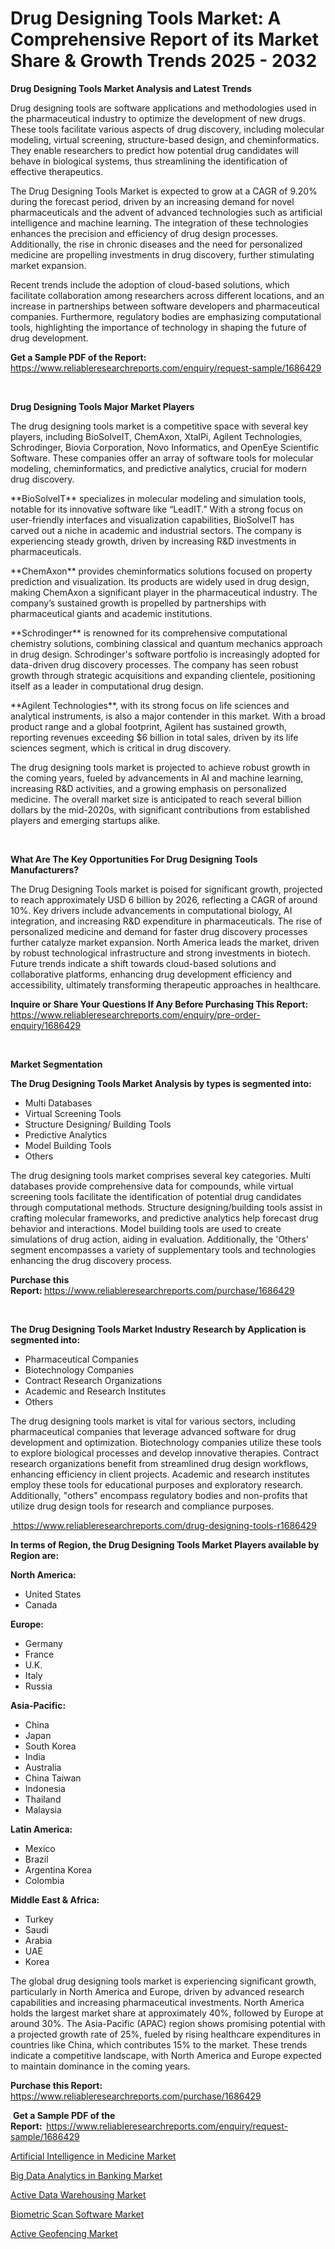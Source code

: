 <p><h1>Drug Designing Tools Market: A Comprehensive Report of its Market Share & Growth Trends 2025 - 2032</h1></p><p><strong>Drug Designing Tools Market Analysis and Latest Trends</strong></p>
<p><p>Drug designing tools are software applications and methodologies used in the pharmaceutical industry to optimize the development of new drugs. These tools facilitate various aspects of drug discovery, including molecular modeling, virtual screening, structure-based design, and cheminformatics. They enable researchers to predict how potential drug candidates will behave in biological systems, thus streamlining the identification of effective therapeutics.</p><p>The Drug Designing Tools Market is expected to grow at a CAGR of 9.20% during the forecast period, driven by an increasing demand for novel pharmaceuticals and the advent of advanced technologies such as artificial intelligence and machine learning. The integration of these technologies enhances the precision and efficiency of drug design processes. Additionally, the rise in chronic diseases and the need for personalized medicine are propelling investments in drug discovery, further stimulating market expansion.</p><p>Recent trends include the adoption of cloud-based solutions, which facilitate collaboration among researchers across different locations, and an increase in partnerships between software developers and pharmaceutical companies. Furthermore, regulatory bodies are emphasizing computational tools, highlighting the importance of technology in shaping the future of drug development.</p></p>
<p><strong>Get a Sample PDF of the Report:&nbsp;</strong> <a href="https://www.reliableresearchreports.com/enquiry/request-sample/1686429?utm_campaign=16&utm_medium=2&utm_source=Github&utm_content=ia&utm_term=09032025&utm_id=drug-designing-tools">https://www.reliableresearchreports.com/enquiry/request-sample/1686429</a></p>
<p>&nbsp;</p>
<p><strong>Drug Designing Tools Major Market Players</strong></p>
<p><p>The drug designing tools market is a competitive space with several key players, including BioSolveIT, ChemAxon, XtalPi, Agilent Technologies, Schrodinger, Biovia Corporation, Novo Informatics, and OpenEye Scientific Software. These companies offer an array of software tools for molecular modeling, cheminformatics, and predictive analytics, crucial for modern drug discovery.</p><p>**BioSolveIT** specializes in molecular modeling and simulation tools, notable for its innovative software like “LeadIT.” With a strong focus on user-friendly interfaces and visualization capabilities, BioSolveIT has carved out a niche in academic and industrial sectors. The company is experiencing steady growth, driven by increasing R&D investments in pharmaceuticals.</p><p>**ChemAxon** provides cheminformatics solutions focused on property prediction and visualization. Its products are widely used in drug design, making ChemAxon a significant player in the pharmaceutical industry. The company’s sustained growth is propelled by partnerships with pharmaceutical giants and academic institutions.</p><p>**Schrodinger** is renowned for its comprehensive computational chemistry solutions, combining classical and quantum mechanics approach in drug design. Schrodinger's software portfolio is increasingly adopted for data-driven drug discovery processes. The company has seen robust growth through strategic acquisitions and expanding clientele, positioning itself as a leader in computational drug design.</p><p>**Agilent Technologies**, with its strong focus on life sciences and analytical instruments, is also a major contender in this market. With a broad product range and a global footprint, Agilent has sustained growth, reporting revenues exceeding $6 billion in total sales, driven by its life sciences segment, which is critical in drug discovery.</p><p>The drug designing tools market is projected to achieve robust growth in the coming years, fueled by advancements in AI and machine learning, increasing R&D activities, and a growing emphasis on personalized medicine. The overall market size is anticipated to reach several billion dollars by the mid-2020s, with significant contributions from established players and emerging startups alike.</p></p>
<p>&nbsp;</p>
<p><strong>What Are The Key Opportunities For Drug Designing Tools Manufacturers?</strong></p>
<p><p>The Drug Designing Tools market is poised for significant growth, projected to reach approximately USD 6 billion by 2026, reflecting a CAGR of around 10%. Key drivers include advancements in computational biology, AI integration, and increasing R&D expenditure in pharmaceuticals. The rise of personalized medicine and demand for faster drug discovery processes further catalyze market expansion. North America leads the market, driven by robust technological infrastructure and strong investments in biotech. Future trends indicate a shift towards cloud-based solutions and collaborative platforms, enhancing drug development efficiency and accessibility, ultimately transforming therapeutic approaches in healthcare.</p></p>
<p><strong>Inquire or Share Your Questions If Any Before Purchasing This Report:</strong> <a href="https://www.reliableresearchreports.com/enquiry/pre-order-enquiry/1686429?utm_campaign=16&utm_medium=2&utm_source=Github&utm_content=ia&utm_term=09032025&utm_id=drug-designing-tools">https://www.reliableresearchreports.com/enquiry/pre-order-enquiry/1686429</a></p>
<p>&nbsp;</p>
<p><strong>Market Segmentation</strong></p>
<p><strong>The Drug Designing Tools Market Analysis by types is segmented into:</strong></p>
<p><ul><li>Multi Databases</li><li>Virtual Screening Tools</li><li>Structure Designing/ Building Tools</li><li>Predictive Analytics</li><li>Model Building Tools</li><li>Others</li></ul></p>
<p><p>The drug designing tools market comprises several key categories. Multi databases provide comprehensive data for compounds, while virtual screening tools facilitate the identification of potential drug candidates through computational methods. Structure designing/building tools assist in crafting molecular frameworks, and predictive analytics help forecast drug behavior and interactions. Model building tools are used to create simulations of drug action, aiding in evaluation. Additionally, the 'Others' segment encompasses a variety of supplementary tools and technologies enhancing the drug discovery process.</p></p>
<p><strong>Purchase this Report:&nbsp;</strong><a href="https://www.reliableresearchreports.com/purchase/1686429?utm_campaign=16&utm_medium=2&utm_source=Github&utm_content=ia&utm_term=09032025&utm_id=drug-designing-tools">https://www.reliableresearchreports.com/purchase/1686429</a></p>
<p>&nbsp;</p>
<p><strong>The Drug Designing Tools Market Industry Research by Application is segmented into:</strong></p>
<p><ul><li>Pharmaceutical Companies</li><li>Biotechnology Companies</li><li>Contract Research Organizations</li><li>Academic and Research Institutes</li><li>Others</li></ul></p>
<p><p>The drug designing tools market is vital for various sectors, including pharmaceutical companies that leverage advanced software for drug development and optimization. Biotechnology companies utilize these tools to explore biological processes and develop innovative therapies. Contract research organizations benefit from streamlined drug design workflows, enhancing efficiency in client projects. Academic and research institutes employ these tools for educational purposes and exploratory research. Additionally, "others" encompass regulatory bodies and non-profits that utilize drug design tools for research and compliance purposes.</p></p>
<p><a href="https://www.reliableresearchreports.com/drug-designing-tools-r1686429?utm_campaign=16&utm_medium=2&utm_source=Github&utm_content=ia&utm_term=09032025&utm_id=drug-designing-tools">&nbsp;https://www.reliableresearchreports.com/drug-designing-tools-r1686429</a></p>
<p><strong>In terms of Region, the Drug Designing Tools Market Players available by Region are:</strong></p>
<p>
    <p> <strong> North America: </strong>
        <ul>
            <li>United States</li>
            <li>Canada</li>
        </ul>
        </p> 
    <p> <strong> Europe: </strong>
        <ul>
            <li>Germany</li>
            <li>France</li>
            <li>U.K.</li>
            <li>Italy</li>
            <li>Russia</li>
        </ul>
        </p> 
    <p> <strong> Asia-Pacific: </strong>
        <ul>
            <li>China</li>
            <li>Japan</li>
            <li>South Korea</li>
            <li>India</li>
            <li>Australia</li>
            <li>China Taiwan</li>
            <li>Indonesia</li>
            <li>Thailand</li>
            <li>Malaysia</li>
        </ul>
        </p> 
    <p> <strong> Latin America: </strong>
        <ul>
            <li>Mexico</li>
            <li>Brazil</li>
            <li>Argentina Korea</li>
            <li>Colombia</li>
        </ul>
        </p> 
    <p> <strong> Middle East & Africa: </strong>
        <ul>
            <li>Turkey</li>
            <li>Saudi</li>
            <li>Arabia</li>
            <li>UAE</li>
            <li>Korea</li>
        </ul>
    </p>
    </p>
<p><p>The global drug designing tools market is experiencing significant growth, particularly in North America and Europe, driven by advanced research capabilities and increasing pharmaceutical investments. North America holds the largest market share at approximately 40%, followed by Europe at around 30%. The Asia-Pacific (APAC) region shows promising potential with a projected growth rate of 25%, fueled by rising healthcare expenditures in countries like China, which contributes 15% to the market. These trends indicate a competitive landscape, with North America and Europe expected to maintain dominance in the coming years.</p></p>
<p><strong>Purchase this Report: </strong><a href="https://www.reliableresearchreports.com/purchase/1686429?utm_campaign=16&utm_medium=2&utm_source=Github&utm_content=ia&utm_term=09032025&utm_id=drug-designing-tools">https://www.reliableresearchreports.com/purchase/1686429</a></p>
<p>&nbsp;<strong>Get a Sample PDF of the Report:&nbsp;&nbsp;</strong><a href="https://www.reliableresearchreports.com/enquiry/request-sample/1686429?utm_campaign=16&utm_medium=2&utm_source=Github&utm_content=ia&utm_term=09032025&utm_id=drug-designing-tools">https://www.reliableresearchreports.com/enquiry/request-sample/1686429</a></p>
<p><strong></strong></p>
<p><p><a href="https://github.com/thanenegenqa/Market-Research-Report-List-1/blob/main/artificial-intelligence-in-medicine-market.md?utm_campaign=16&utm_medium=2&utm_source=Github&utm_content=ia&utm_term=09032025&utm_id=drug-designing-tools">Artificial Intelligence in Medicine Market</a></p><p><a href="https://github.com/lelkohydesyj/Market-Research-Report-List-1/blob/main/big-data-analytics-in-banking-market.md?utm_campaign=16&utm_medium=2&utm_source=Github&utm_content=ia&utm_term=09032025&utm_id=drug-designing-tools">Big Data Analytics in Banking Market</a></p><p><a href="https://github.com/jenevycachat/Market-Research-Report-List-1/blob/main/active-data-warehousing-market.md?utm_campaign=16&utm_medium=2&utm_source=Github&utm_content=ia&utm_term=09032025&utm_id=drug-designing-tools">Active Data Warehousing Market</a></p><p><a href="https://github.com/cezilfinerv9/Market-Research-Report-List-1/blob/main/biometric-scan-software-market.md?utm_campaign=16&utm_medium=2&utm_source=Github&utm_content=ia&utm_term=09032025&utm_id=drug-designing-tools">Biometric Scan Software Market</a></p><p><a href="https://github.com/cachaskluwe/Market-Research-Report-List-1/blob/main/active-geofencing-market.md?utm_campaign=16&utm_medium=2&utm_source=Github&utm_content=ia&utm_term=09032025&utm_id=drug-designing-tools">Active Geofencing Market</a></p></p>
